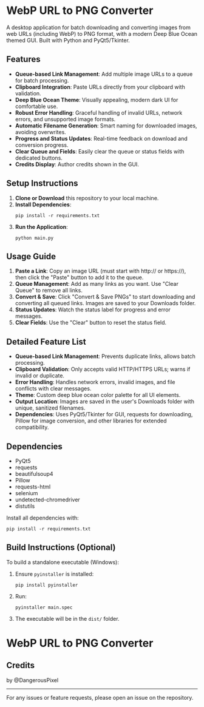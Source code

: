 # WebP URL to PNG Converter

A desktop application for batch downloading and converting images from web URLs (including WebP) to PNG format, with a modern Deep Blue Ocean themed GUI. Built with Python and PyQt5/Tkinter.

## Features

- **Queue-based Link Management**: Add multiple image URLs to a queue for batch processing.
- **Clipboard Integration**: Paste URLs directly from your clipboard with validation.
- **Deep Blue Ocean Theme**: Visually appealing, modern dark UI for comfortable use.
- **Robust Error Handling**: Graceful handling of invalid URLs, network errors, and unsupported image formats.
- **Automatic Filename Generation**: Smart naming for downloaded images, avoiding overwrites.
- **Progress and Status Updates**: Real-time feedback on download and conversion progress.
- **Clear Queue and Fields**: Easily clear the queue or status fields with dedicated buttons.
- **Credits Display**: Author credits shown in the GUI.

## Setup Instructions

1. **Clone or Download** this repository to your local machine.
2. **Install Dependencies**:
   ```
   pip install -r requirements.txt
   ```
3. **Run the Application**:
   ```
   python main.py
   ```

## Usage Guide

1. **Paste a Link**: Copy an image URL (must start with http:// or https://), then click the "Paste" button to add it to the queue.
2. **Queue Management**: Add as many links as you want. Use "Clear Queue" to remove all links.
3. **Convert & Save**: Click "Convert & Save PNGs" to start downloading and converting all queued links. Images are saved to your Downloads folder.
4. **Status Updates**: Watch the status label for progress and error messages.
5. **Clear Fields**: Use the "Clear" button to reset the status field.

## Detailed Feature List

- **Queue-based Link Management**: Prevents duplicate links, allows batch processing.
- **Clipboard Validation**: Only accepts valid HTTP/HTTPS URLs; warns if invalid or duplicate.
- **Error Handling**: Handles network errors, invalid images, and file conflicts with clear messages.
- **Theme**: Custom deep blue ocean color palette for all UI elements.
- **Output Location**: Images are saved in the user's Downloads folder with unique, sanitized filenames.
- **Dependencies**: Uses PyQt5/Tkinter for GUI, requests for downloading, Pillow for image conversion, and other libraries for extended compatibility.

## Dependencies

- PyQt5
- requests
- beautifulsoup4
- Pillow
- requests-html
- selenium
- undetected-chromedriver
- distutils

Install all dependencies with:
```
pip install -r requirements.txt
```

## Build Instructions (Optional)

To build a standalone executable (Windows):
1. Ensure `pyinstaller` is installed:
   ```
   pip install pyinstaller
   ```
2. Run:
   ```
   pyinstaller main.spec
   ```
3. The executable will be in the `dist/` folder.

# WebP URL to PNG Converter
## Credits

by @DangerousPixel

---
For any issues or feature requests, please open an issue on the repository.